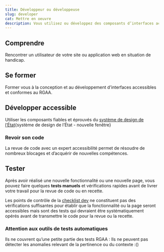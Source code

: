 ```yaml
---
title: Développeur ou développeuse
slug: developer
cat: Mettre en oeuvre
description: Vous utilisez ou développez des composants d’interfaces accessibles et conformes au RGAA
---
```


## Comprendre

Rencontrer un utilisateur de votre site ou application web en situation de handicap. 

## Se former

Former vous à la conception et au développement d’interfaces accessibles et conformes au RGAA.

## Développer accessible

Utiliser les composants fiables et éprouvés du [système de design de l’État](https://www.systeme-de-design.gouv.fr/){système de design de l’État - nouvelle fenêtre}

### Revoir son code

La revue de code avec un expert accessibilité permet de résoudre de nombreux blocages et d’acquérir de nouvelles compétences.


## Tester

Après avoir réalisé une nouvelle fonctionnalité ou une nouvelle page, vous pouvez faire quelques **tests manuels** et vérifications rapides avant de livrer votre travail pour la revue de code ou en recette.

Les points de contrôle de la [checklist dev](/outils/checklist-dev/) ne constituent pas des vérifications suffisantes pour établir que la fonctionnalité ou la page seront accessibles mais sont des tests qui devraient être systématiquement opérés avant de transmettre le code pour la revue ou la recette.


### Attention aux outils de tests automatiques

Ils ne couvrent qu’une petite partie des tests RGAA : Ils ne peuvent pas détecter les anomalies relevant de la pertinence ou du contexte :()
